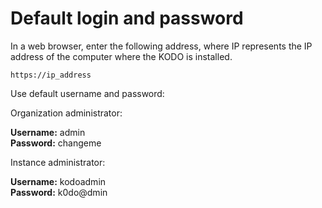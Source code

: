 # Default login and password

In a web browser, enter the following address, where IP represents the IP address of the computer where the KODO is installed.

```text
https://ip_address
```

Use default username and password:

Organization administrator:

**Username:** admin  
**Password:** changeme

Instance administrator:

**Username:** kodoadmin  
**Password:** k0do@dmin

